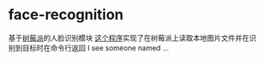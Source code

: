 # face-recognition
基于[树莓派](https://www.raspberrypi.org/)的人脸识别模块
[这个程序](https://github.com/is305-smart-lock/face-recognition/blob/master/pi.py)实现了在树莓派上读取本地图片文件并在识别到目标时在命令行返回
  I see someone named ...
